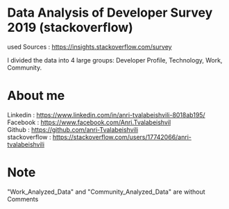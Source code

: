 # Data Analysis of Developer Survey 2019 (stackoverflow)

 used Sources : https://insights.stackoverflow.com/survey
 
 I divided the data into 4 large groups: Developer Profile, Technology, Work, Community.
 
 # About me 
 
 Linkedin : https://www.linkedin.com/in/anri-tvalabeishvili-8018ab195/    <br/>
 Facebook : https://www.facebook.com/Anri.Tvalabeishvil   <br/>
 Github : https://github.com/anri-Tvalabeishvili    <br/>
 stackoverflow : https://stackoverflow.com/users/17742066/anri-tvalabeishvili   <br/>
  
# Note 

"Work_Analyzed_Data" and "Community_Analyzed_Data" are without Comments





